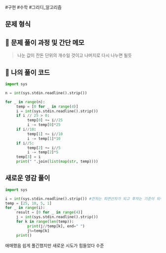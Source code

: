 #구현 #수학 #그리디_알고리즘

## 문제 형식

## 📝 문제 풀이 과정 및 간단 메모

> 나눈 값이 잔돈 단위의 개수일 것이고 나머지로 다시 나누면 될듯


## 🐍 나의 풀이 코드

```python
import sys

n = int(sys.stdin.readline().strip())

for _ in range(n):
     temp = [0 for _ in range(4)]
     i = int(sys.stdin.readline().strip())
     if i // 25 > 0:
          temp[0] += i//25
          i -= temp[0]*25
     if i//10:
          temp[1] += i//10
          i -= temp[1]*10
     if i//5:
          temp[2] += i//5
          i -= temp[2]*5
     temp[3] = i
     print(" ".join(list(map(str, temp))))

```

## 새로운 영감 풀이
``` python
import sys

i = int(sys.stdin.readline().strip()) #전자는 피연산자가 되고 후자는 기준이 되어줄 것임.
temp = [25, 10, 5, 1]
for _ in range(i):
     result = [0 for _ in range(4)]
     j = int(sys.stdin.readline().strip())
     for k in range(len(temp)):
          print(j//temp[k], end=" ")
          j%=temp[k]
     print()

```

애매했음
쉽게 풀긴했지만 새로운 시도가 힘들었다 수준